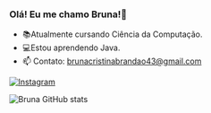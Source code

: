 ### Olá! Eu me chamo Bruna!👋

- 📚Atualmente cursando Ciência da Computação.
- 💻Estou aprendendo Java.
- 📫 Contato: brunacristinabrandao43@gmail.com

[![Instagram](https://img.shields.io/badge/Instagram-E4405F?style=for-the-badge&logo=instagram&logoColor=white)](https://instagram.com/bruna.bc__)



![Bruna GitHub stats](https://github-readme-stats.vercel.app/api?username=bruna-crist&show_icons=true&theme=dracula)

